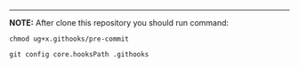 -----------------------

   **NOTE:** After clone this repository you should run command:

   ``chmod ug+x.githooks/pre-commit``

   ``git config core.hooksPath .githooks``